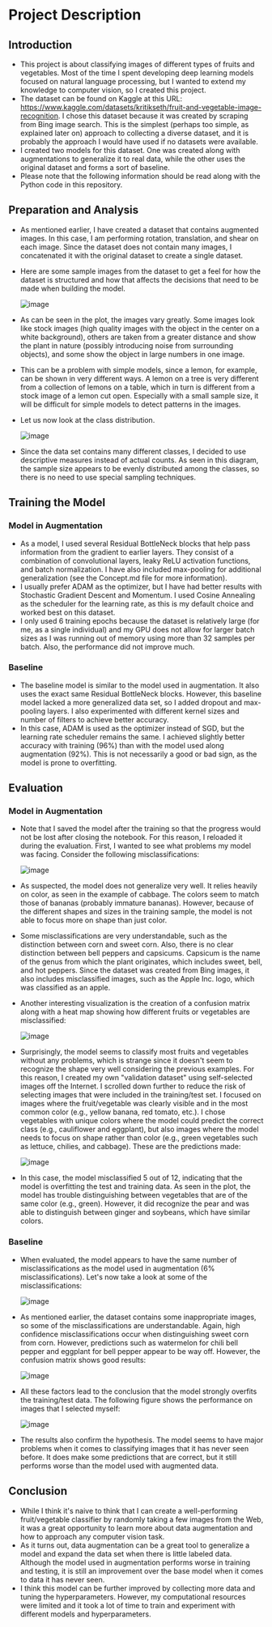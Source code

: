 # Project Description
## Introduction
- This project is about classifying images of different types of fruits and vegetables. Most of the time I spent developing deep learning models focused on natural language processing, but I wanted to extend my knowledge to computer vision, so I created this project.
- The dataset can be found on Kaggle at this URL: https://www.kaggle.com/datasets/kritikseth/fruit-and-vegetable-image-recognition. I chose this dataset because it was created by scraping from Bing image search. This is the simplest (perhaps too simple, as explained later on) approach to collecting a diverse dataset, and it is probably the approach I would have used if no datasets were available.
- I created two models for this dataset. One was created along with augmentations to generalize it to real data, while the other uses the original dataset and forms a sort of baseline. 
- Please note that the following information should be read along with the Python code in this repository.
## Preparation and Analysis
- As mentioned earlier, I have created a dataset that contains augmented images. In this case, I am performing rotation, translation, and shear on each image. Since the dataset does not contain many images, I concatenated it with the original dataset to create a single dataset. 
- Here are some sample images from the dataset to get a feel for how the dataset is structured and how that affects the decisions that need to be made when building the model. 

  ![image](https://user-images.githubusercontent.com/127037803/224535400-c6f7b9fb-9423-4401-996a-e634e0d040bd.png)
- As can be seen in the plot, the images vary greatly. Some images look like stock images (high quality images with the object in the center on a white background), others are taken from a greater distance and show the plant in nature (possibly introducing noise from surrounding objects), and some show the object in large numbers in one image.
- This can be a problem with simple models, since a lemon, for example, can be shown in very different ways. A lemon on a tree is very different from a collection of lemons on a table, which in turn is different from a stock image of a lemon cut open. Especially with a small sample size, it will be difficult for simple models to detect patterns in the images.
- Let us now look at the class distribution.

  ![image](https://user-images.githubusercontent.com/127037803/224536042-375f288d-33c2-4d16-a478-f4d3a68d9a29.png)
- Since the data set contains many different classes, I decided to use descriptive measures instead of actual counts. As seen in this diagram, the sample size appears to be evenly distributed among the classes, so there is no need to use special sampling techniques.

## Training the Model
### Model in Augmentation
- As a model, I used several Residual BottleNeck blocks that help pass information from the gradient to earlier layers. They consist of a combination of convolutional layers, leaky ReLU activation functions, and batch normalization. I have also included max-pooling for additional generalization (see the Concept.md file for more information).
- I usually prefer ADAM as the optimizer, but I have had better results with Stochastic Gradient Descent and Momentum. I used Cosine Annealing as the scheduler for the learning rate, as this is my default choice and worked best on this dataset.
- I only used 6 training epochs because the dataset is relatively large (for me, as a single individual) and my GPU does not allow for larger batch sizes as I was running out of memory using more than 32 samples per batch. Also, the performance did not improve much.
### Baseline
- The baseline model is similar to the model used in augmentation. It also uses the exact same Residual BottleNeck blocks. However, this baseline model lacked a more generalized data set, so I added dropout and max-pooling layers. I also experimented with different kernel sizes and number of filters to achieve better accuracy.
- In this case, ADAM is used as the optimizer instead of SGD, but the learning rate scheduler remains the same. I achieved slightly better accuracy with training (96%) than with the model used along augmentation (92%). This is not necessarily a good or bad sign, as the model is prone to overfitting.

## Evaluation
### Model in Augmentation
- Note that I saved the model after the training so that the progress would not be lost after closing the notebook. For this reason, I reloaded it during the evaluation. First, I wanted to see what problems my model was facing. Consider the following misclassifications:

  ![image](https://user-images.githubusercontent.com/127037803/224536759-32900466-062f-4468-b9c0-095d63de250e.png)
- As suspected, the model does not generalize very well. It relies heavily on color, as seen in the example of cabbage. The colors seem to match those of bananas (probably immature bananas). However, because of the different shapes and sizes in the training sample, the model is not able to focus more on shape than just color.
- Some misclassifications are very understandable, such as the distinction between corn and sweet corn. Also, there is no clear distinction between bell peppers and capsicums. Capsicum is the name of the genus from which the plant originates, which includes sweet, bell, and hot peppers. Since the dataset was created from Bing images, it also includes misclassified images, such as the Apple Inc. logo, which was classified as an apple.
- Another interesting visualization is the creation of a confusion matrix along with a heat map showing how different fruits or vegetables are misclassified:

  ![image](https://user-images.githubusercontent.com/127037803/224537436-94ccdba3-838a-4f7e-a3c2-5ed51bd2f9a4.png)
- Surprisingly, the model seems to classify most fruits and vegetables without any problems, which is strange since it doesn't seem to recognize the shape very well considering the previous examples.
For this reason, I created my own "validation dataset" using self-selected images off the Internet. I scrolled down further to reduce the risk of selecting images that were included in the training/test set. I focused on images where the fruit/vegetable was clearly visible and in the most common color (e.g., yellow banana, red tomato, etc.). I chose vegetables with unique colors where the model could predict the correct class (e.g., cauliflower and eggplant), but also images where the model needs to focus on shape rather than color (e.g., green vegetables such as lettuce, chilies, and cabbage). These are the predictions made:

  ![image](https://user-images.githubusercontent.com/127037803/224537709-df6516a4-cb4d-4b18-9543-cd8c19f84dc9.png)
- In this case, the model misclassified 5 out of 12, indicating that the model is overfitting the test and training data. As seen in the plot, the model has trouble distinguishing between vegetables that are of the same color (e.g., green). However, it did recognize the pear and was able to distinguish between ginger and soybeans, which have similar colors.

### Baseline
- When evaluated, the model appears to have the same number of misclassifications as the model used in augmentation (6% misclassifications). Let's now take a look at some of the misclassifications:

  ![image](https://user-images.githubusercontent.com/127037803/224541167-b7dcdc62-966c-4914-8208-f97ee3cd9be9.png)
- As mentioned earlier, the dataset contains some inappropriate images, so some of the misclassifications are understandable. Again, high confidence misclassifications occur when distinguishing sweet corn from corn. However, predictions such as watermelon for chili bell pepper and eggplant for bell pepper appear to be way off. However, the confusion matrix shows good results:

  ![image](https://user-images.githubusercontent.com/127037803/224541443-7955d97d-5321-449a-8824-c26e398a28f7.png)
- All these factors lead to the conclusion that the model strongly overfits the training/test data. The following figure shows the performance on images that I selected myself:
  
  ![image](https://user-images.githubusercontent.com/127037803/224541598-452d20ef-c9e6-4c4a-a52c-0ae2f30dad30.png)
- The results also confirm the hypothesis. The model seems to have major problems when it comes to classifying images that it has never seen before. It does make some predictions that are correct, but it still performs worse than the model used with augmented data. 


## Conclusion
- While I think it's naive to think that I can create a well-performing fruit/vegetable classifier by randomly taking a few images from the Web, it was a great opportunity to learn more about data augmentation and how to approach any computer vision task.
- As it turns out, data augmentation can be a great tool to generalize a model and expand the data set when there is little labeled data. Although the model used in augmentation performs worse in training and testing, it is still an improvement over the base model when it comes to data it has never seen.
- I think this model can be further improved by collecting more data and tuning the hyperparameters. However, my computational resources were limited and it took a lot of time to train and experiment with different models and hyperparameters.






